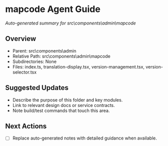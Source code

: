 ﻿# mapcode Agent Guide
*Auto-generated summary for src\components\admin\mapcode*

## Overview
- Parent: src\components\admin
- Relative Path: src\components\admin\mapcode
- Subdirectories: None
- Files: index.ts, translation-display.tsx, version-management.tsx, version-selector.tsx

## Suggested Updates
- Describe the purpose of this folder and key modules.
- Link to relevant design docs or service contracts.
- Note build/test commands that touch this area.

## Next Actions
- [ ] Replace auto-generated notes with detailed guidance when available.
